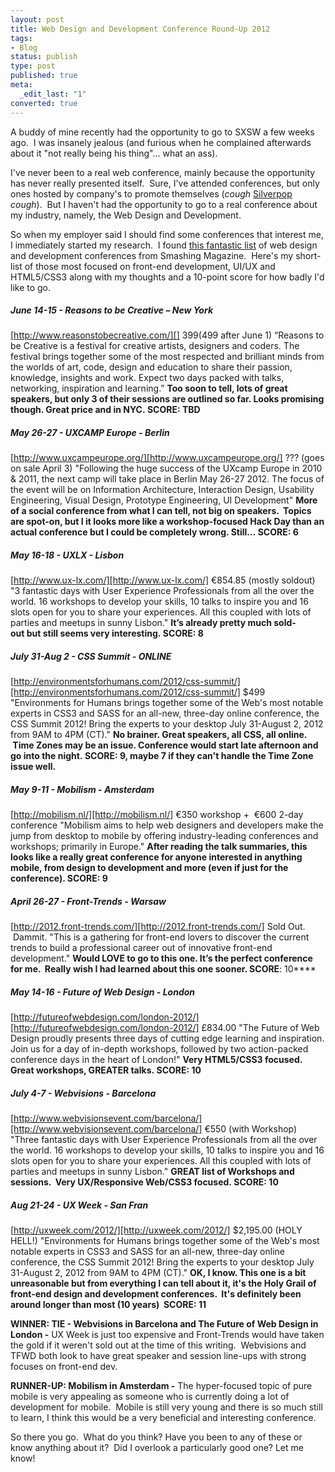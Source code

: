 ```yaml
---
layout: post
title: Web Design and Development Conference Round-Up 2012
tags:
- Blog
status: publish
type: post
published: true
meta:
  _edit_last: "1"
converted: true
---
```

A buddy of mine recently had the opportunity to go to SXSW a few weeks ago.  I was insanely jealous (and furious when he complained afterwards about it "not really being his thing"... what an ass).

I've never been to a real web conference, mainly because the opportunity has never really presented itself.  Sure, I've attended conferences, but only ones hosted by company's to promote themselves (*cough* [Silverpop][] *cough*).  But I haven't had the opportunity to go to a real conference about my industry, namely, the Web Design and Development.

So when my employer said I should find some conferences that interest me, I immediately started my research.  I found [this fantastic list][] of web design and development conferences from Smashing Magazine.  Here's my short-list of those most focused on front-end development, UI/UX and HTML5/CSS3 along with my thoughts and a 10-point score for how badly I'd like to go.

<!--more-->
##### June 14-15 - Reasons to be Creative – New York
[http://www.reasonstobecreative.com/][] $399 ($499 after June 1) “Reasons to be Creative is a festival for creative artists, designers and coders. The festival brings together some of the most respected and brilliant minds from the worlds of art, code, design and education to share their passion, knowledge, insights and work. Expect two days packed with talks, networking, inspiration and learning.” **Too soon to tell, lots of great speakers, but only 3 of their sessions are outlined so far. Looks promising though. Great price and in NYC. **SCORE: TBD****
##### May 26-27 - UXCAMP Europe - Berlin
[http://www.uxcampeurope.org/][http://www.uxcampeurope.org/] ??? (goes on sale April 3) "Following the huge success of the UXcamp Europe in 2010 &amp; 2011, the next camp will take place in Berlin May 26-27 2012. The focus of the event will be on Information Architecture, Interaction Design, Usability Engineering, Visual Design, Prototype Engineering, UI Development" **More of a social conference from what I can tell, not big on speakers.  Topics are spot-on, but I it looks more like a workshop-focused Hack Day than an actual conference but I could be completely wrong. Still... **SCORE: 6****
##### May 16-18 - UXLX - Lisbon
[http://www.ux-lx.com/][http://www.ux-lx.com/] €854.85 (mostly soldout) "3 fantastic days with User Experience Professionals from all the over the world. 16 workshops to develop your skills, 10 talks to inspire you and 16 slots open for you to share your experiences. All this coupled with lots of parties and meetups in sunny Lisbon." **It’s already pretty much sold-out but still seems very interesting. **SCORE: 8****
##### July 31-Aug 2 - CSS Summit - ONLINE
[http://environmentsforhumans.com/2012/css-summit/][http://environmentsforhumans.com/2012/css-summit/] $499 "Environments for Humans brings together some of the Web's most notable experts in CSS3 and SASS for an all-new, three-day online conference, the CSS Summit 2012! Bring the experts to your desktop July 31-August 2, 2012 from 9AM to 4PM (CT)." **No brainer. Great speakers, all CSS, all online.  Time Zones may be an issue. Conference would start late afternoon and go into the night. **SCORE: 9, maybe 7 if they can't handle the Time Zone issue well.****
##### May 9-11 - Mobilism - Amsterdam
[http://mobilism.nl/][http://mobilism.nl/] €350 workshop +  €600 2-day conference "Mobilism aims to help web designers and developers make the jump from desktop to mobile by offering industry-leading conferences and workshops; primarily in Europe." **After reading the talk summaries, this looks like a really great conference for anyone interested in anything mobile, from design to development and more (even if just for the conference). SCORE: 9**
##### April 26-27 - Front-Trends - Warsaw
[http://2012.front-trends.com/][http://2012.front-trends.com/] Sold Out.  Dammit. "This is a gathering for front-end lovers to discover the current trends to build a professional career out of innovative front-end development." **Would LOVE to go to this one. It’s the perfect conference for me.  Really wish I had learned about this one sooner. SCORE**: 10****
##### May 14-16 - Future of Web Design - London
[http://futureofwebdesign.com/london-2012/][http://futureofwebdesign.com/london-2012/] £834.00 "The Future of Web Design proudly presents three days of cutting edge learning and inspiration. Join us for a day of in-depth workshops, followed by two action-packed conference days in the heart of London!" **Very HTML5/CSS3 focused. Great workshops, GREATER talks. **SCORE: 10****
##### July 4-7 - Webvisions - Barcelona
[http://www.webvisionsevent.com/barcelona/][http://www.webvisionsevent.com/barcelona/] €550 (with Workshop) "Three fantastic days with User Experience Professionals from all the over the world. 16 workshops to develop your skills, 10 talks to inspire you and 16 slots open for you to share your experiences. All this coupled with lots of parties and meetups in sunny Lisbon." **GREAT list of Workshops and sessions.  Very UX/Responsive Web/CSS3 focused. **SCORE: 10****
##### Aug 21-24 - UX Week - San Fran
[http://uxweek.com/2012/][http://uxweek.com/2012/] $2,195.00 (HOLY HELL!) "Environments for Humans brings together some of the Web's most notable experts in CSS3 and SASS for an all-new, three-day online conference, the CSS Summit 2012! Bring the experts to your desktop July 31-August 2, 2012 from 9AM to 4PM (CT)." **OK, I know. This one is a bit unreasonable but from everything I can tell about it, it's the Holy Grail of front-end design and development conferences.  It's definitely been around longer than most (10 years)  SCORE: 11**

**WINNER: TIE - Webvisions in Barcelona and The Future of Web Design in London -** UX Week is just too expensive and Front-Trends would have taken the gold if it weren't sold out at the time of this writing.  Webvisions and TFWD both look to have great speaker and session line-ups with strong focuses on front-end dev.

**RUNNER-UP: Mobilism in Amsterdam -** The hyper-focused topic of pure mobile is very appealing as someone who is currently doing a lot of development for mobile.  Mobile is still very young and there is so much still to learn, I think this would be a very beneficial and interesting conference.

So there you go.  What do you think? Have you been to any of these or know anything about it?  Did I overlook a particularly good one? Let me know!


[Silverpop]: http://www.silverpop.com/summit/ "Silverpop Client Summit"
[http://www.reasonstobecreative.com/]: http://www.reasonstobecreative.com/
[this fantastic list]: http://www.smashingmagazine.com/2012/02/10/upcoming-web-design-and-development-conferences-for-2012/ "Upcoming Web Design And Development Conferences For 2012"